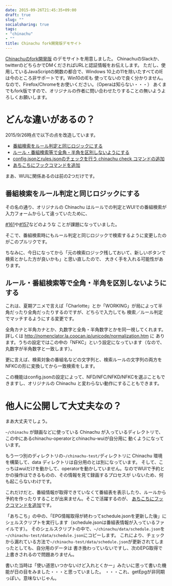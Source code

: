 ```yaml
---
date: 2015-09-26T21:45:35+09:00
draft: true
slug: ""
socialsharing: true
tags:
- "chinachu"
- ""
title: Chinachu fork開発版デモサイト
---
```

[Chinachuのfork開発版](https://github.com/kounoike/Chinachu/tree/my-server) のデモサイトを用意しました。
ChinachuのSlackか、twitterのどちらかでDMくださればURLと認証情報をお伝えします。
ただし、使用しているJavaScriptの関数の都合で、Windows 10上の11を除いたすべてのIEは今のところ非サポートです。Win10のIEも
使ってないので良く分かりません。なので、Firefox/Chromeをお使いください。（Operaは知らない・・・）
あくまでもfork版ですので、オリジナルの作者に問い合わせたりすることの無いようよろしくお願いします。
<!--more-->

# どんな違いがあるの？

2015/9/26時点で以下の点を改造しています。

* [番組検索をルール判定と同じロジックにする](https://github.com/kanreisa/Chinachu/pull/220)
* [ルール・番組検索等で全角・半角を区別しないようにする](https://github.com/kanreisa/Chinachu/pull/218)
* [config.jsonとrules.jsonのチェックを行う chinachu check コマンドの追加](https://github.com/kanreisa/Chinachu/pull/225)
* [あちこちにフックコマンドを追加](https://github.com/kanreisa/Chinachu/pull/214)

まあ、WUIに関係あるのは前の2つだけです。

## 番組検索をルール判定と同じロジックにする

その名の通り、オリジナルの Chinachu はルールでの判定とWUIでの番組検索が入力フォームからして違っていたために、


[#161](https://github.com/kanreisa/Chinachu/issues/161)や[#157](https://github.com/kanreisa/Chinachu/issues/157)などのような
ことが課題になっていました。

そこで、番組検索時にもルール判定と同じロジックで検索するように変更したのがこのプルリクです。

ちなみに、今日になってから「元の検索ロジック残しておいて、新しいボタンで検索とかした方が良いかも」と思い直したので、
大きく手を入れる可能性があります。

## ルール・番組検索等で全角・半角を区別しないようにする

これは、夏期アニメで言えば「Charlotte」とか「WORKING」が局によって半角だったり全角だったりするのですが、どちらで入力しても
検索／ルール判定でマッチするようにする変更です。

全角カナと半角カナとか、丸数字と全角・半角数字とかを同一視してくれます。詳しくは http://nomenclator.la.coocan.jp/unicode/normalization.htm に
あります。うちの設定ではこの中の「NFKC」という設定になっています（なので、丸数字が半角数字と一致します）。

更に言えば、検索対象の番組名などの文字列と、検索ルールの文字列の両方をNFKCの形に変換してから一致検索をします。

この機能はconfig.jsonの設定によって、NFD/NFC/NFKD/NFKCを選ぶこともできますし、オリジナルの Chinachu と変わらない動作にすることもできます。

# 他人に公開して大丈夫なの？

まあ大丈夫でしょう。

`~/chinachu` が録画などに使っている Chinachu が入っているディレクトリで、この中にあるchinachu-operatorとchinachu-wuiが自分用に
動くようになっています。

もう一つ別のディレクトリの`~/chinachu-test/`ディレクトリに Chinachu 環境を構築して、data ディレクトリは自分用のとは別になっています。
そして、こっちはwuiだけを動かして、operatorを動かしていません。なのでWUIで予約とかの操作はできるものの、その情報を見て録画するプロセスが
いないため、何も起こらないわけです。

これだけだと、番組情報が取得できていなくて番組表を表示したり、ルールから予約を作ったりすることが出来ません。そこで活躍するのが、
[あちこちにフックコマンドを追加](https://github.com/kanreisa/Chinachu/pull/214)です。

「あちこち」の中の、「EPG情報取得が終わってschedule.jsonを更新した後」にシェルスクリプトを実行します（schedule.jsonは番組表情報が入っているファイルです）。
そのシェルスクリプトの中で、`~/chinachu/data/schedule.json`を`~/chinachu-test/data/schedule.json`にコピーします。
これにより、チェックから漏れている方法で`~/chinachu-test/data/schedule.json`が更新されてしまったとしても、自分用のデータは
書き換わっていないですし、次のEPG取得で上書きされるので問題ありません。

書いた当時は「使い道思いつかないけど入れとくかー」みたいに思って書いた機能が日の目をみました・・・と思っていました。
・・・これ、getEpgが非同期っぽい。意味ないじゃん。

